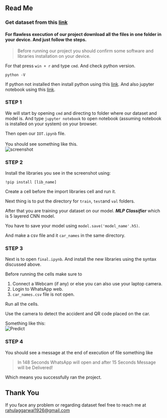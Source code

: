 ## Read Me

### Get dataset from this [link](https://drive.google.com/drive/folders/1jtmoN5sAtUNyD9eOgOAXPKCEwdQea8DI?usp=share_link)
#### For flawless execution of our project download all the files in one folder in your device. And just follow the steps.
>Before running our project you should confirm some software and libraries installation on your device.

For that press `win + r` and type `cmd`. And check python version.
```
python -V
```
If python not installed then install python using this [link](https://www.python.org/downloads/). And also jupyter notebook using this [link](https://jupyter.org/install).
### STEP 1
We will start by opening `cmd` and directing to folder where our dataset and model is. And type `jupyter notebook` to open notebook (assuming notebook is installed on your system) on your browser.<br/>

Then open our `IOT.ipynb` file. <br/> \
You should see something like this. \
![screenshot](https://github.com/rahulagg26/Accident-Detection-and-Alerting-System-/blob/main/1.PNG?raw=true)
### STEP 2
Install the libraries you see in the screenshot using:
```
!pip install [lib_name]
```
Create a cell before the import libraries cell and run it.

Next thing is to put the directory for `train`, `test`and `val` folders.

After that you are training your dataset on our model. ***MLP Classifier*** which is 5 layered CNN model.

You have to save your model using `model.save('model_name'.h5)`.

And make a csv file and it `car_names` in the same directory.
### STEP 3
Next is to open `final.ipynb`. And install the new libraries using the syntax discussed above.

Before running the cells make sure to 
1. Connect a Webcam (if any) or else you can also use your laptop camera.
2. Login to WhatsApp web.
3. `car_names.csv` file is not open.

Run all the cells.

Use the camera to detect the accident and QR code placed on the car. 

Something like this:\
![Predict](https://github.com/rahulagg26/Accident-Detection-and-Alerting-System-/blob/44b5e4219a15238698b9bb34ec148f9beec95f41/8.jpg?raw=true)

### STEP 4

You should see a message at the end of execution of file something like
>In 148 Seconds WhatsApp will open and after 15 Seconds Message will be Delivered!

Which means you successfully ran the project.

## Thank You

If you face any problem or regarding dataset feel free to reach me at [rahulaggarwal1926@gmail.com](rahulaggarwal1926@gmail.com)
